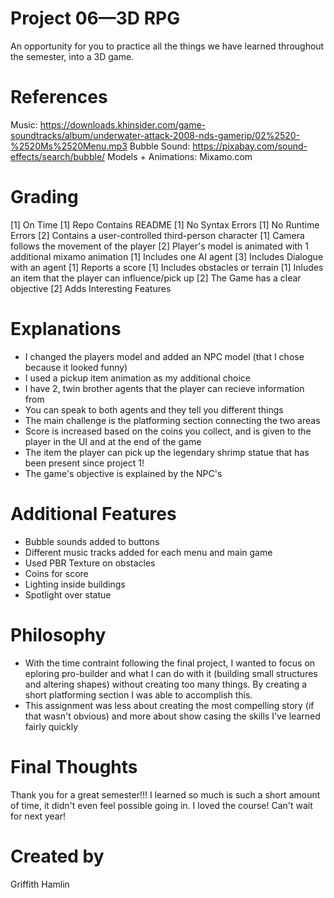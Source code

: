 # Project 06—3D RPG
An opportunity for you to practice all the things we have learned throughout the semester, into a 3D game. 

# References
Music: https://downloads.khinsider.com/game-soundtracks/album/underwater-attack-2008-nds-gamerip/02%2520-%2520Ms%2520Menu.mp3
Bubble Sound: https://pixabay.com/sound-effects/search/bubble/
Models + Animations: Mixamo.com

# Grading
[1] On Time
[1] Repo Contains README
[1] No Syntax Errors
[1] No Runtime Errors
[2] Contains a user-controlled third-person character
[1] Camera follows the movement of the player
[2] Player's model is animated with 1 additional mixamo animation
[1] Includes one AI agent
[3] Includes Dialogue with an agent
[1] Reports a score
[1] Includes obstacles or terrain
[1] Inludes an item that the player can influence/pick up
[2] The Game has a clear objective
[2] Adds Interesting Features

# Explanations
- I changed the players model and added an NPC model (that I chose because it looked funny)
- I used a pickup item animation as my additional choice
- I have 2, twin brother agents that the player can recieve information from
- You can speak to both agents and they tell you different things
- The main challenge is the platforming section connecting the two areas
- Score is increased based on the coins you collect, and is given to the player in the UI and at the end of the game
- The item the player can pick up the legendary shrimp statue that has been present since project 1!
- The game's objective is explained by the NPC's


# Additional Features
- Bubble sounds added to buttons
- Different music tracks added for each menu and main game
- Used PBR Texture on obstacles
- Coins for score
- Lighting inside buildings
- Spotlight over statue

# Philosophy
- With the time contraint following the final project, I wanted to focus on eploring pro-builder and what I can do with it (building small structures and altering shapes) without creating too many things. By creating a short platforming section I was able to accomplish this. 
- This assignment was less about creating the most compelling story (if that wasn't obvious) and more about show casing the skills I've learned fairly quickly

# Final Thoughts
Thank you for a great semester!!! I learned so much is such a short amount of time, it didn't even feel possible going in. I loved the course! Can't wait for next year!


# Created by 
Griffith Hamlin
